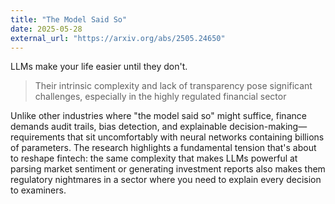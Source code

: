 ```yaml
---
title: "The Model Said So"
date: 2025-05-28
external_url: "https://arxiv.org/abs/2505.24650"
---
```


LLMs make your life easier until they don't.

> Their intrinsic complexity and lack of transparency pose significant challenges, especially in the highly regulated financial sector

Unlike other industries where "the model said so" might suffice, finance demands audit trails, bias detection, 
and explainable decision-making—requirements that sit uncomfortably with neural networks containing billions of parameters. 
The research highlights a fundamental tension that's about to reshape fintech: 
the same complexity that makes LLMs powerful at parsing market sentiment or generating investment reports also makes them regulatory nightmares 
in a sector where you need to explain every decision to examiners. 